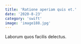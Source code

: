 ```yaml
---
title: 'Ratione aperiam quis et.'
date: '2020-8-23'
category: 'swift'
image: 'image188.jpg'
---
```


Laborum quos facilis delectus.
